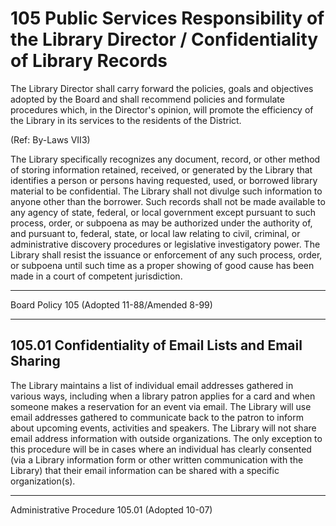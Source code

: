 # 105 Public Services Responsibility of the Library Director / Confidentiality of Library Records

The Library Director shall carry forward the policies, goals and objectives adopted by the Board and shall recommend policies and formulate procedures which, in the Director's opinion, will promote the efficiency of the Library in its services to the residents of the District.

(Ref: By-Laws VII3)

The Library specifically recognizes any document, record, or other method of storing information retained, received, or generated by the Library that identifies a person or persons having requested, used, or borrowed library material to be confidential. The Library shall not divulge such information to anyone other than the borrower. Such records shall not be made available to any agency of state, federal, or local government except pursuant to such process, order, or subpoena as may be authorized under the authority of, and pursuant to, federal, state, or local law relating to civil, criminal, or administrative discovery procedures or legislative investigatory power. The Library shall resist the issuance or enforcement of any such process, order, or subpoena until such time as a proper showing of good cause has been made in a court of competent jurisdiction.

---

Board Policy 105 (Adopted 11-88/Amended 8-99)

---

## 105.01 Confidentiality of Email Lists and Email Sharing

The Library maintains a list of individual email addresses gathered in various ways, including when a library patron applies for a card and when someone makes a reservation for an event via email. The Library will use email addresses gathered to communicate back to the patron to inform about upcoming events, activities and speakers. The Library will not share email address information with outside organizations. The only exception to this procedure will be in cases where an individual has clearly consented (via a Library information form or other written communication with the Library) that their email information can be shared with a specific organization(s).

---

Administrative Procedure 105.01 (Adopted 10-07)
